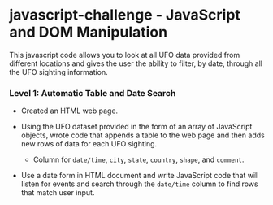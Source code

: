 # javascript-challenge - JavaScript and DOM Manipulation
This javascript code allows you to look at all UFO data provided from different locations and gives the user the ability to filter, by date, through all the UFO sighting information.

### Level 1: Automatic Table and Date Search

* Created an HTML web page.

* Using the UFO dataset provided in the form of an array of JavaScript objects, wrote code that appends a table to the web page and then adds new rows of data for each UFO sighting.

  * Column for `date/time`, `city`, `state`, `country`, `shape`, and `comment`.

* Use a date form in HTML document and write JavaScript code that will listen for events and search through the `date/time` column to find rows that match user input.

